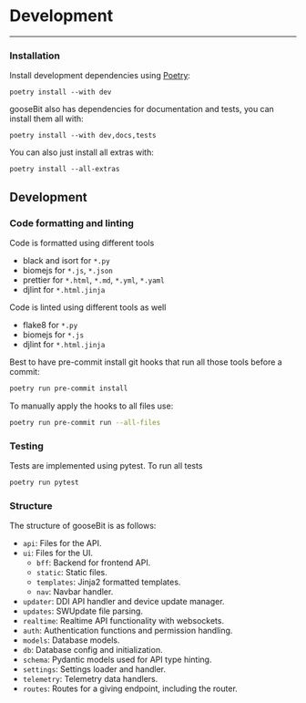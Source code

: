 # Development

---

### Installation

Install development dependencies using [Poetry](https://python-poetry.org/):

```shell
poetry install --with dev
```

gooseBit also has dependencies for documentation and tests, you can install them all with:

```shell
poetry install --with dev,docs,tests
```

You can also just install all extras with:

```shell
poetry install --all-extras
```

## Development

### Code formatting and linting

Code is formatted using different tools

-   black and isort for `*.py`
-   biomejs for `*.js`, `*.json`
-   prettier for `*.html`, `*.md`, `*.yml`, `*.yaml`
-   djlint for `*.html.jinja`

Code is linted using different tools as well

-   flake8 for `*.py`
-   biomejs for `*.js`
-   djlint for `*.html.jinja`

Best to have pre-commit install git hooks that run all those tools before a commit:

```bash
poetry run pre-commit install
```

To manually apply the hooks to all files use:

```bash
poetry run pre-commit run --all-files
```

### Testing

Tests are implemented using pytest. To run all tests

```bash
poetry run pytest
```

### Structure

The structure of gooseBit is as follows:

-   `api`: Files for the API.
-   `ui`: Files for the UI.
    -   `bff`: Backend for frontend API.
    -   `static`: Static files.
    -   `templates`: Jinja2 formatted templates.
    -   `nav`: Navbar handler.
-   `updater`: DDI API handler and device update manager.
-   `updates`: SWUpdate file parsing.
-   `realtime`: Realtime API functionality with websockets.
-   `auth`: Authentication functions and permission handling.
-   `models`: Database models.
-   `db`: Database config and initialization.
-   `schema`: Pydantic models used for API type hinting.
-   `settings`: Settings loader and handler.
-   `telemetry`: Telemetry data handlers.
-   `routes`: Routes for a giving endpoint, including the router.
